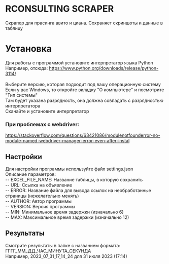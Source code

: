 # RCONSULTING SCRAPER
Скрапер для прасинга авито и циана. Сохраняет скриншоты и данные в таблицу

# Установка
Для работы с программой установите интерпретатор языка Python <br/>
Например, отсюда: https://www.python.org/downloads/release/python-3114/ <br/>
<br/>
Выберите версию, которая подходит под вашу операционную систему <br/>
Если у вас Windows, то откройте вкладку "О компьютере" и посмотрите "Тип системы" <br/>
Там будет указана разрядность, она должна совпадать с разрядностью интерпретатора <br/>
Скачайте и установите интерпретатор <br/>

### При проблемах с webdriver:
https://stackoverflow.com/questions/63421086/modulenotfounderror-no-module-named-webdriver-manager-error-even-after-instal <br/>

## Настройки
Для настройки программы используйте файл settings.json <br/>
Описание параметров: <br/>
-- EXCEL_FILE_NAME: Название таблицы, в которую сохранить <br/>
-- URL: Ссылка на объявление <br/>
-- ERROR: Название файла для вывода ссылок на необработанные страницы (нежелательно менять) <br/>
-- AUTHOR: Автор программы <br/>
-- VERSION: Версия программы <br/>
-- MIN: Минимальное время задержки (изначально 6)<br/>
-- MAX: Максимальное время задержки (изначально 12)<br/>

## Результаты
Смотрите результаты в папке с названием формата: ГГГГ_ММ_ДД_ЧАС_МИНУТА_СЕКУНДА  <br/>
Например, 2023_07_31_17_14_24 для 31 июля 2023 (17:14)
